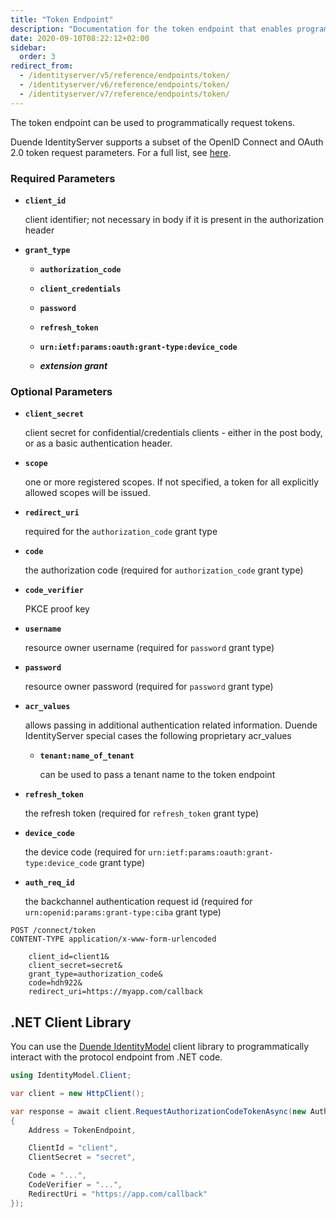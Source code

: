 ```yaml
---
title: "Token Endpoint"
description: "Documentation for the token endpoint that enables programmatic token requests using various grant types and parameters in Duende IdentityServer."
date: 2020-09-10T08:22:12+02:00
sidebar:
  order: 3
redirect_from:
  - /identityserver/v5/reference/endpoints/token/
  - /identityserver/v6/reference/endpoints/token/
  - /identityserver/v7/reference/endpoints/token/
---
```


The token endpoint can be used to programmatically request tokens.

Duende IdentityServer supports a subset of the OpenID Connect and OAuth 2.0 token request parameters. For a full list,
see [here](https://openid.net/specs/openid-connect-core-1_0.html#tokenrequest).

### Required Parameters

* **`client_id`**

  client identifier; not necessary in body if it is present in the authorization header

* **`grant_type`**

    * **`authorization_code`**

    * **`client_credentials`**

    * **`password`**

    * **`refresh_token`**

    * **`urn:ietf:params:oauth:grant-type:device_code`**

    * ***extension grant***

### Optional Parameters

* **`client_secret`**

  client secret for confidential/credentials clients - either in the post body, or as a basic authentication header.

* **`scope`**

  one or more registered scopes. If not specified, a token for all explicitly allowed scopes will be issued.

* **`redirect_uri`**

  required for the `authorization_code` grant type

* **`code`**

  the authorization code (required for `authorization_code` grant type)

* **`code_verifier`**

  PKCE proof key

* **`username`**

  resource owner username (required for `password` grant type)

* **`password`**

  resource owner password (required for `password` grant type)

* **`acr_values`**

  allows passing in additional authentication related information. Duende IdentityServer special cases the following
  proprietary acr_values

    * **`tenant:name_of_tenant`**

      can be used to pass a tenant name to the token endpoint

* **`refresh_token`**

  the refresh token (required for `refresh_token` grant type)

* **`device_code`**

  the device code (required for `urn:ietf:params:oauth:grant-type:device_code` grant type)

* **`auth_req_id`**

  the backchannel authentication request id (required for `urn:openid:params:grant-type:ciba` grant type)

```text
POST /connect/token
CONTENT-TYPE application/x-www-form-urlencoded

    client_id=client1&
    client_secret=secret&
    grant_type=authorization_code&
    code=hdh922&
    redirect_uri=https://myapp.com/callback
```

## .NET Client Library

You can use the [Duende IdentityModel](../../../identitymodel) client library to programmatically interact with
the protocol endpoint from .NET code.

```cs
using IdentityModel.Client;

var client = new HttpClient();

var response = await client.RequestAuthorizationCodeTokenAsync(new AuthorizationCodeTokenRequest
{
    Address = TokenEndpoint,

    ClientId = "client",
    ClientSecret = "secret",

    Code = "...",
    CodeVerifier = "...",
    RedirectUri = "https://app.com/callback"
});
```
